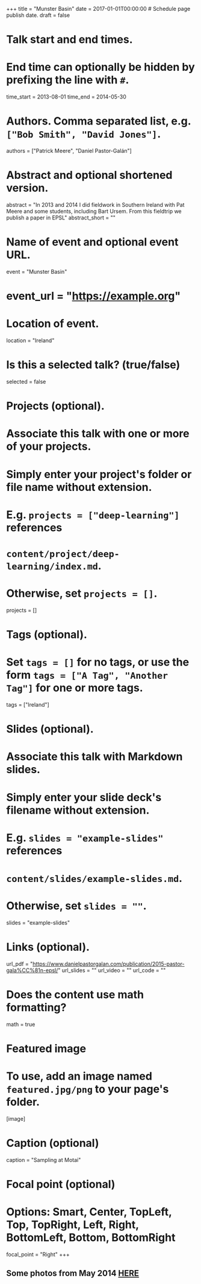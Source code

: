 +++
title = "Munster Basin"
date = 2017-01-01T00:00:00  # Schedule page publish date.
draft = false

# Talk start and end times.
#   End time can optionally be hidden by prefixing the line with `#`.
time_start = 2013-08-01
time_end = 2014-05-30

# Authors. Comma separated list, e.g. `["Bob Smith", "David Jones"]`.
authors = ["Patrick Meere", "Daniel Pastor-Galán"]

# Abstract and optional shortened version.
abstract = "In 2013 and 2014 I did fieldwork in Southern Ireland with Pat Meere and some students, including Bart Ursem. From this fieldtrip we publish a paper in EPSL"
abstract_short = ""

# Name of event and optional event URL.
 event = "Munster Basin"
# event_url = "https://example.org"

# Location of event.
location = "Ireland"

# Is this a selected talk? (true/false)
selected = false

# Projects (optional).
#   Associate this talk with one or more of your projects.
#   Simply enter your project's folder or file name without extension.
#   E.g. `projects = ["deep-learning"]` references 
#   `content/project/deep-learning/index.md`.
#   Otherwise, set `projects = []`.
projects = []

# Tags (optional).
#   Set `tags = []` for no tags, or use the form `tags = ["A Tag", "Another Tag"]` for one or more tags.
tags = ["Ireland"]

# Slides (optional).
#   Associate this talk with Markdown slides.
#   Simply enter your slide deck's filename without extension.
#   E.g. `slides = "example-slides"` references 
#   `content/slides/example-slides.md`.
#   Otherwise, set `slides = ""`.
slides = "example-slides"

# Links (optional).
url_pdf = "https://www.danielpastorgalan.com/publication/2015-pastor-gala%CC%81n-epsl/"
url_slides = ""
url_video = ""
url_code = ""

# Does the content use math formatting?
math = true

# Featured image
# To use, add an image named `featured.jpg/png` to your page's folder. 
[image]
  # Caption (optional)
  caption = "Sampling at Motai"

  # Focal point (optional)
  # Options: Smart, Center, TopLeft, Top, TopRight, Left, Right, BottomLeft, Bottom, BottomRight
  focal_point = "Right"
+++

## Some photos from May 2014 [HERE](https://goo.gl/photos/kx1hiku9UXAC9QXs6)

